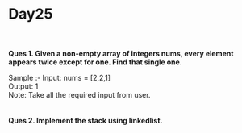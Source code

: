 # Day25
<br>
<br>
<b>Ques 1. Given a non-empty array of integers nums, every element appears twice except for one. Find that single one.</b>
<br>

Sample :- Input: nums = [2,2,1]<br>
Output: 1<br>
Note: Take all the required input from user.<br>
<br>
<br>
<b>Ques 2. Implement the stack using linkedlist.</b>
